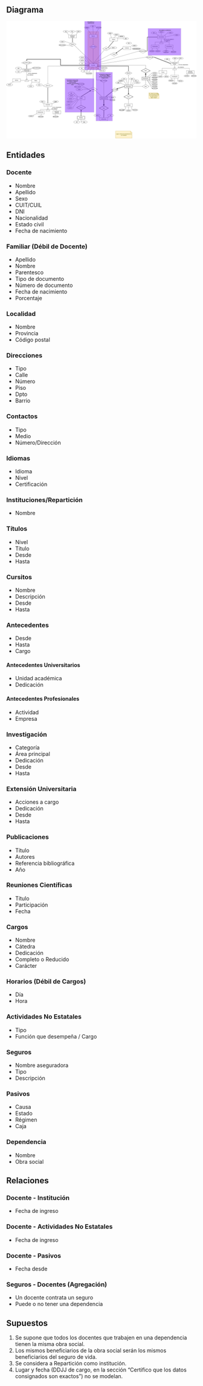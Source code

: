 ## Diagrama

![Diagrama Entidad-Relación](TPI_Der-DER_Viejo.jpg)

## Entidades

### Docente
- Nombre
- Apellido
- Sexo
- CUIT/CUIL
- DNI
- Nacionalidad
- Estado civil
- Fecha de nacimiento

### Familiar (Débil de Docente)
- Apellido
- Nombre
- Parentesco
- Tipo de documento
- Número de documento
- Fecha de nacimiento
- Porcentaje

### Localidad
- Nombre
- Provincia
- Código postal

### Direcciones
- Tipo
- Calle
- Número
- Piso
- Dpto
- Barrio

### Contactos
- Tipo
- Medio
- Número/Dirección

### Idiomas
- Idioma
- Nivel
- Certificación

### Instituciones/Repartición
- Nombre

### Títulos
- Nivel
- Título
- Desde
- Hasta

### Cursitos
- Nombre
- Descripción
- Desde
- Hasta

### Antecedentes
- Desde
- Hasta
- Cargo

#### Antecedentes Universitarios
- Unidad académica
- Dedicación

#### Antecedentes Profesionales
- Actividad
- Empresa

### Investigación
- Categoría
- Área principal
- Dedicación
- Desde
- Hasta

### Extensión Universitaria
- Acciones a cargo
- Dedicación
- Desde
- Hasta

### Publicaciones
- Título
- Autores
- Referencia bibliográfica
- Año

### Reuniones Científicas
- Título
- Participación
- Fecha

### Cargos
- Nombre
- Cátedra
- Dedicación
- Completo o Reducido
- Carácter

### Horarios (Débil de Cargos)
- Día
- Hora

### Actividades No Estatales
- Tipo
- Función que desempeña / Cargo

### Seguros
- Nombre aseguradora
- Tipo
- Descripción

### Pasivos
- Causa
- Estado
- Régimen
- Caja

### Dependencia
- Nombre
- Obra social

## Relaciones

### Docente - Institución
- Fecha de ingreso

### Docente - Actividades No Estatales
- Fecha de ingreso

### Docente - Pasivos
- Fecha desde

### Seguros - Docentes (Agregación)
- Un docente contrata un seguro
- Puede o no tener una dependencia

## Supuestos
1. Se supone que todos los docentes que trabajen en una dependencia tienen la misma obra social.
2. Los mismos beneficiarios de la obra social serán los mismos beneficiarios del seguro de vida.
3. Se considera a Repartición como institución.
4. Lugar y fecha (DDJJ de cargo, en la sección “Certifico que los datos consignados son exactos”) no se modelan.
